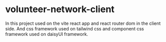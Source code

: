 # volunteer-network-client


In this project used on the vite react app and react router dom in the client side.
And css framework used on tailwind css and component css framework used on daisyUI framework.
